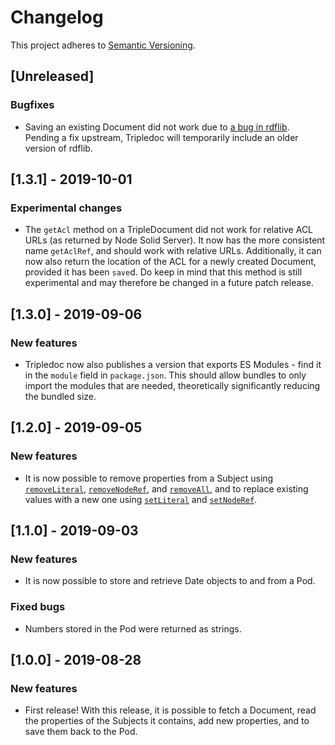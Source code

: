# Changelog

This project adheres to [Semantic Versioning](http://semver.org/spec/v2.0.0.html).

## [Unreleased]

### Bugfixes

- Saving an existing Document did not work due to [a bug in rdflib](https://github.com/linkeddata/rdflib.js/issues/359). Pending a fix upstream, Tripledoc will temporarily include an older version of rdflib.

## [1.3.1] - 2019-10-01

### Experimental changes

- The `getAcl` method on a TripleDocument did not work for relative ACL URLs (as returned by Node Solid Server). It now has the more consistent name `getAclRef`, and should work with relative URLs. Additionally, it can now also return the location of the ACL for a newly created Document, provided it has been `save`d. Do keep in mind that this method is still experimental and may therefore be changed in a future patch release.

## [1.3.0] - 2019-09-06

### New features

- Tripledoc now also publishes a version that exports ES Modules - find it in the `module` field in `package.json`. This should allow bundles to only import the modules that are needed, theoretically significantly reducing the bundled size.

## [1.2.0] - 2019-09-05

### New features

- It is now possible to remove properties from a Subject using [`removeLiteral`](https://vincenttunru.gitlab.io/tripledoc/docs/api/interfaces/triplesubject/#removeliteral), [`removeNodeRef`](https://vincenttunru.gitlab.io/tripledoc/docs/api/interfaces/triplesubject/#removenoderef), and [`removeAll`](https://vincenttunru.gitlab.io/tripledoc/docs/api/interfaces/triplesubject/#removeall), and to replace existing values with a new one using [`setLiteral`](https://vincenttunru.gitlab.io/tripledoc/docs/api/interfaces/triplesubject/#setliteral) and [`setNodeRef`](https://vincenttunru.gitlab.io/tripledoc/docs/api/interfaces/triplesubject/#setnoderef).

## [1.1.0] - 2019-09-03

### New features

- It is now possible to store and retrieve Date objects to and from a Pod.

### Fixed bugs

- Numbers stored in the Pod were returned as strings.

## [1.0.0] - 2019-08-28

### New features

- First release! With this release, it is possible to fetch a Document, read the properties of the Subjects it contains, add new properties, and to save them back to the Pod.
